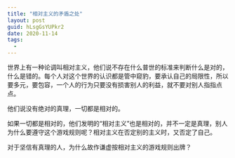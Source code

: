 ```yaml
---
title: "相对主义的矛盾之处"
layout: post
guid: hLsgGsYUPkr2
date: 2020-11-14
tags:
  -
---
```


世界上有一种论调叫相对主义，他们说不存在什么普世的标准来判断什么是对的，什么是错的。每个人对这个世界的认识都是管中窥豹，要承认自己的局限性，所以要多元，要包容，一个人的行为只要没有损害别人的利益，就不要对别人指指点点。

他们说没有绝对的真理，一切都是相对的。

如果一切都是相对的，他们发明的“相对主义”也是相对的，并不一定是真理，别人为什么要遵守这个游戏规则呢？相对主义在否定别的主义时，又否定了自己。

对于坚信有真理的人，为什么故作谦虚按相对主义的游戏规则出牌？

